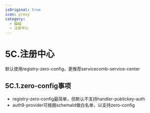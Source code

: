 ```yaml
---
isOriginal: true
icon: proxy
category:
  - 蝙蝠
  - 注册中心
---
```


# 5C.注册中心

默认使用registry-zero-config，更推荐servicecomb-service-center

## 5C.1.zero-config事项

* registry-zero-config最简单，但默认不支持handler-publickey-auth
* auth9-provider可根据schemaId做白名单，以支持zero-config
